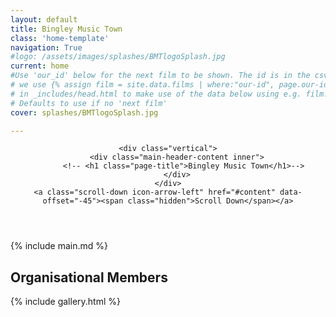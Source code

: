 ```yaml
---
layout: default
title: Bingley Music Town
class: 'home-template'
navigation: True
#logo: /assets/images/splashes/BMTlogoSplash.jpg
current: home
#Use 'our_id' below for the next film to be shown. The id is in the csv file
# we use {% assign film = site.data.films | where:"our-id", page.our-id | first  %}
# in _includes/head.html to make use of the data below using e.g. film.main-image
# Defaults to use if no 'next film'
cover: splashes/BMTlogoSplash.jpg

---
```

<!-- < default -->
<!-- The tag above means - insert everything in this file into the [body] of the default.hbs template -->
<!-- The big featured header  -->
<header class="main-header" style="background-image: url({{ site.baseurl }}/assets/images/{{ page.cover }})">

    <div class="vertical">
        <div class="main-header-content inner">
           <!-- <h1 class="page-title">Bingley Music Town</h1>-->
        </div>
    </div>
    <a class="scroll-down icon-arrow-left" href="#content" data-offset="-45"><span class="hidden">Scroll Down</span></a>

</header>

<!-- The main content area on the homepage -->
<main id="content" class="content" role="main" markdown="1">
{% include main.md %}

## Organisational Members
{% include gallery.html %}
</main>
